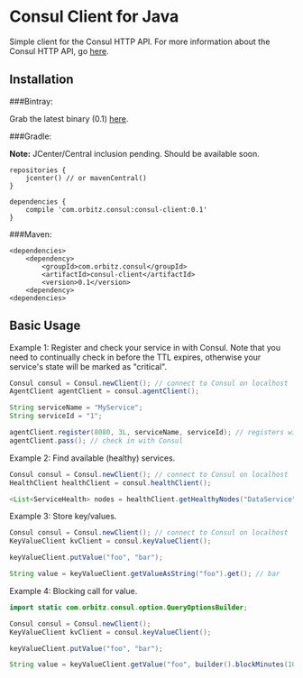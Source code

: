 Consul Client for Java
======================

Simple client for the Consul HTTP API.  For more information about the Consul HTTP API, go [here](http://www.consul.io/docs/agent/http.html).

Installation
-----------

###Bintray:

Grab the latest binary (0.1) [here](http://dl.bintray.com/orbitz/consul-client/com/orbitz/consul/consul-client/0.1/#consul-client-0.1.jar).

###Gradle:

**Note:** JCenter/Central inclusion pending.  Should be available soon.

```
repositories {
    jcenter() // or mavenCentral()
}

dependencies {
    compile 'com.orbitz.consul:consul-client:0.1'
}
```

###Maven:

```
<dependencies>
    <dependency>
        <groupId>com.orbitz.consul</groupId>
        <artifactId>consul-client</artifactId>
        <version>0.1</version>
    <dependency>
<dependencies>
```

Basic Usage
-----------

Example 1: Register and check your service in with Consul.  Note that you need to continually check in before the TTL expires, otherwise your service's state will be marked as "critical".

```java
Consul consul = Consul.newClient(); // connect to Consul on localhost
AgentClient agentClient = consul.agentClient();

String serviceName = "MyService";
String serviceId = "1";

agentClient.register(8080, 3L, serviceName, serviceId); // registers with a TTL of 3 seconds
agentClient.pass(); // check in with Consul
```

Example 2: Find available (healthy) services.

```java
Consul consul = Consul.newClient(); // connect to Consul on localhost
HealthClient healthClient = consul.healthClient();

<List<ServiceHealth> nodes = healthClient.getHealthyNodes("DataService").getResponse(); // discover only "passing" nodes
```

Example 3: Store key/values.

```java
Consul consul = Consul.newClient(); // connect to Consul on localhost
KeyValueClient kvClient = consul.keyValueClient();

keyValueClient.putValue("foo", "bar");

String value = keyValueClient.getValueAsString("foo").get(); // bar
```

Example 4: Blocking call for value.

```java
import static com.orbitz.consul.option.QueryOptionsBuilder;

Consul consul = Consul.newClient();
KeyValueClient kvClient = consul.keyValueClient();

keyValueClient.putValue("foo", "bar");

String value = keyValueClient.getValue("foo", builder().blockMinutes(10, 120).build()).get(); // will block (long poll) for 10 minutes or until "foo"'s value changes.
```